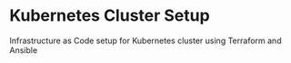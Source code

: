 # Kubernetes Cluster Setup
Infrastructure as Code setup for Kubernetes cluster using Terraform and Ansible

